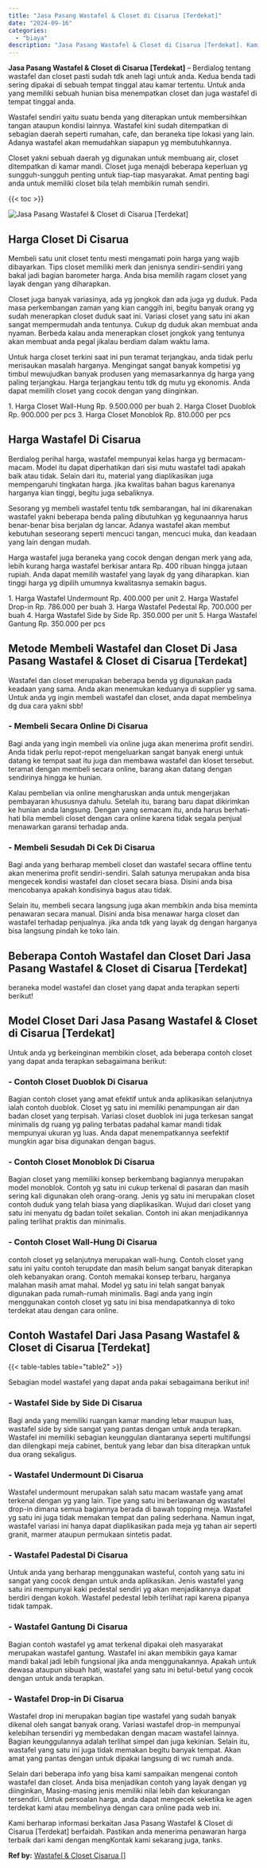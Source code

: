 ```yaml
---
title: "Jasa Pasang Wastafel & Closet di Cisarua [Terdekat]"
date: "2024-09-16"
categories: 
  - "biaya"
description: "Jasa Pasang Wastafel & Closet di Cisarua [Terdekat]. Kami berharap informasi berkaitan Jasa Pasang Wastafel & Closet di Cisarua [Terdekat] berfaidah. Pasti..."
---
```


**Jasa Pasang Wastafel & Closet di Cisarua \[Terdekat\]** – Berdialog tentang wastafel dan closet pasti sudah tdk aneh lagi untuk anda. Kedua benda tadi sering dipakai di sebuah tempat tinggal atau kamar tertentu. Untuk anda yang memiliki sebuah hunian bisa menempatkan closet dan juga wastafel di tempat tinggal anda.

Wastafel sendiri yaitu suatu benda yang diterapkan untuk membersihkan tangan ataupun kondisi lainnya. Wastafel kini sudah ditempatkan di sebagian daerah seperti rumahan, cafe, dan beraneka tipe lokasi yang lain. Adanya wastafel akan memudahkan siapapun yg membutuhkannya.

Closet yakni sebuah daerah yg digunakan untuk membuang air, closet ditempatkan di kamar mandi. Closet juga menajdi beberapa keperluan yg sungguh-sungguh penting untuk tiap-tiap masyarakat. Amat penting bagi anda untuk memiliki closet bila telah membikin rumah sendiri.

{{< toc >}}

![Jasa Pasang Wastafel & Closet di Cisarua [Terdekat]](/images/wastafel-closet-murah02.png)

## Harga Closet Di Cisarua

Membeli satu unit closet tentu mesti mengamati poin harga yang wajib dibayarkan. Tips closet memiliki merk dan jenisnya sendiri-sendiri yang bakal jadi bagian barometer harga. Anda bisa memilih ragam closet yang layak dengan yang diharapkan.

Closet juga banyak variasinya, ada yg jongkok dan ada juga yg duduk. Pada masa perkembangan zaman yang kian canggih ini, begitu banyak orang yg sudah menerapkan closet duduk saat ini. Variasi closet yang satu ini akan sangat mempermudah anda tentunya. Cukup dg duduk akan membuat anda nyaman. Berbeda kalau anda menerapkan closet jongkok yang tentunya akan membuat anda pegal jikalau berdiam dalam waktu lama.

Untuk harga closet terkini saat ini pun teramat terjangkau, anda tidak perlu merisaukan masalah harganya. Mengingat sangat banyak kompetisi yg timbul mewujudkan banyak produsen yang memasarkannya dg harga yang paling terjangkau. Harga terjangkau tentu tdk dg mutu yg ekonomis. Anda dapat memilih closet yang cocok dengan yang diinginkan.

1\. Harga Closet Wall-Hung Rp. 9.500.000 per buah 2. Harga Closet Duoblok Rp. 900.000 per pcs 3. Harga Closet Monoblok Rp. 810.000 per pcs

## Harga Wastafel Di Cisarua

Berdialog perihal harga, wastafel mempunyai kelas harga yg bermacam-macam. Model itu dapat diperhatikan dari sisi mutu wastafel tadi apakah baik atau tidak. Selain dari itu, material yang diaplikasikan juga mempengaruhi tingkatan harga. jika kwalitas bahan bagus karenanya harganya kian tinggi, begitu juga sebaliknya.

Sesorang yg membeli wastafel tentu tdk sembarangan, hal ini dikarenakan wastafel yakni beberapa benda paling dibutuhkan yg kegunaannya harus benar-benar bisa berjalan dg lancar. Adanya wastafel akan membut kebutuhan seseorang seperti mencuci tangan, mencuci muka, dan keadaan yang lain dengan mudah.

Harga wastafel juga beraneka yang cocok dengan dengan merk yang ada, lebih kurang harga wastafel berkisar antara Rp. 400 ribuan hingga jutaan rupiah. Anda dapat memilih wastafel yang layak dg yang diharapkan. kian tinggi harga yg dipilih umumnya kwalitasnya semakin bagus.

1\. Harga Wastafel Undermount Rp. 400.000 per unit 2. Harga Wastafel Drop-in Rp. 786.000 per buah 3. Harga Wastafel Pedestal Rp. 700.000 per buah 4. Harga Wastafel Side by Side Rp. 350.000 per unit 5. Harga Wastafel Gantung Rp. 350.000 per pcs

## Metode Membeli Wastafel dan Closet Di Jasa Pasang Wastafel & Closet di Cisarua \[Terdekat\]

Wastafel dan closet merupakan beberapa benda yg digunakan pada keadaan yang sama. Anda akan menemukan keduanya di supplier yg sama. Untuk anda yg ingin membeli wastafel dan closet, anda dapat membelinya dg dua cara yakni sbb!

### \- Membeli Secara Online Di Cisarua

Bagi anda yang ingin membeli via online juga akan menerima profit sendiri. Anda tidak perlu repot-repot mengeluarkan sangat banyak energi untuk datang ke tempat saat itu juga dan membawa wastafel dan kloset tersebut. teramat dengan membeli secara online, barang akan datang dengan sendirinya hingga ke hunian.

Kalau pembelian via online mengharuskan anda untuk mengerjakan pembayaran khususnya dahulu. Setelah itu, barang baru dapat dikirimkan ke hunian anda langsung. Dengan yang semacam itu, anda harus berhati-hati bila membeli closet dengan cara online karena tidak segala penjual menawarkan garansi terhadap anda.

### \- Membeli Sesudah Di Cek Di Cisarua

Bagi anda yang berharap membeli closet dan wastafel secara offline tentu akan menerima profit sendiri-sendiri. Salah satunya merupakan anda bisa mengecek kondisi wastafel dan closet secara biasa. Disini anda bisa mencobanya apakah kondisinya bagus atau tidak.

Selain itu, membeli secara langsung juga akan membikin anda bisa meminta penawaran secara manual. Disini anda bisa menawar harga closet dan wastafel terhadap penjualnya. jika anda tdk yang layak dg dengan harganya bisa langsung pindah ke toko lain.

## Beberapa Contoh Wastafel dan Closet Dari Jasa Pasang Wastafel & Closet di Cisarua \[Terdekat\]

beraneka model wastafel dan closet yang dapat anda terapkan seperti berikut!

## Model Closet Dari Jasa Pasang Wastafel & Closet di Cisarua \[Terdekat\]

Untuk anda yg berkeinginan membikin closet, ada beberapa contoh closet yang dapat anda terapkan sebagaimana berikut:

### \- Contoh Closet Duoblok Di Cisarua

Bagian contoh closet yang amat efektif untuk anda aplikasikan selanjutnya ialah contoh duoblok. Closet yg satu ini memiliki penampungan air dan badan closet yang terpisah. Variasi closet duoblok ini juga terkesan sangat minimalis dg ruang yg paling terbatas padahal kamar mandi tidak mempunyai ukuran yg luas. Anda dapat menempatkannya seefektif mungkin agar bisa digunakan dengan bagus.

### \- Contoh Closet Monoblok Di Cisarua

Bagian closet yang memiliki konsep berkembang bagiannya merupakan model monoblok. Contoh yg satu ini cukup terkenal di pasaran dan masih sering kali digunakan oleh orang-orang. Jenis yg satu ini merupakan closet contoh duduk yang telah biasa yang diaplikasikan. Wujud dari closet yang satu ini menyatu dg badan toilet sekalian. Contoh ini akan menjadikannya paling terlihat praktis dan minimalis.

### \- Contoh Closet Wall-Hung Di Cisarua

contoh closet yg selanjutnya merupakan wall-hung. Contoh closet yang satu ini yaitu contoh terupdate dan masih belum sangat banyak diterapkan oleh kebanyakan orang. Contoh memakai konsep terbaru, harganya malahan masih amat mahal. Model yg satu ini telah sangat banyak digunakan pada rumah-rumah minimalis. Bagi anda yang ingin menggunakan contoh closet yg satu ini bisa mendapatkannya di toko terdekat atau dengan cara online.

## Contoh Wastafel Dari Jasa Pasang Wastafel & Closet di Cisarua \[Terdekat\]

{{< table-tables table="table2" >}}

Sebagian model wastafel yang dapat anda pakai sebagaimana berikut ini!

### \- Wastafel Side by Side Di Cisarua

Bagi anda yang memiliki ruangan kamar manding lebar maupun luas, wastafel side by side sangat yang pantas dengan untuk anda terapkan. Wastafel ini memiliki sebagian keunggulan diantaranya seperti multifungsi dan dilengkapi meja cabinet, bentuk yang lebar dan bisa diterapkan untuk dua orang sekaligus.

### \- Wastafel Undermount Di Cisarua

Wastafel undermount merupakan salah satu macam wastafe yang amat terkenal dengan yg yang lain. Tipe yang satu ini berlawanan dg wastafel drop-in dimana semua bagiannya berada di bawah topping meja. Wastafel yg satu ini juga tidak memakan tempat dan paling sederhana. Namun ingat, wastafel variasi ini hanya dapat diaplikasikan pada meja yg tahan air seperti granit, marmer ataupun permukaan sintetis padat.

### \- Wastafel Padestal Di Cisarua

Untuk anda yang berharap menggunakan wasteful, contoh yang satu ini sangat yang cocok dengan untuk anda aplikasikan. Jenis wastafel yang satu ini mempunyai kaki pedestal sendiri yg akan menjadikannya dapat berdiri dengan kokoh. Wastafel pedestal lebih terlihat rapi karena pipanya tidak tampak.

### \- Wastafel Gantung Di Cisarua

Bagian contoh wastafel yg amat terkenal dipakai oleh masyarakat merupakan wastafel gantung. Wastafel ini akan membikin gaya kamar mandi bakal jadi lebih fungsional jika anda menggunakannya. Apakah untuk dewasa ataupun sibuah hati, wastafel yang satu ini betul-betul yang cocok dengan untuk anda terapkan.

### \- Wastafel Drop-in Di Cisarua

Wastafel drop ini merupakan bagian tipe wastafel yang sudah banyak dikenal oleh sangat banyak orang. Variasi wastafel drop-in mempunyai kelebihan tersendiri yg membedakan dengan macam wastafel lainnya. Bagian keunggulannya adalah terlihat simpel dan juga kekinian. Selain itu, wastafel yang satu ini juga tidak memakan begitu banyak tempat. Akan amat yang pantas dengan untuk dipakai langsung di wc rumah anda.

Selain dari beberapa info yang bisa kami sampaikan mengenai contoh wastafel dan closet. Anda bisa menjadikan contoh yang layak dengan yg diinginkan, Masing-masing jenis memiliki nilai lebih dan kekurangan tersendiri. Untuk persoalan harga, anda dapat mengecek seketika ke agen terdekat kami atau membelinya dengan cara online pada web ini.

Kami berharap informasi berkaitan Jasa Pasang Wastafel & Closet di Cisarua \[Terdekat\] berfaidah. Pastikan anda menerima penawaran harga terbaik dari kami dengan mengKontak kami sekarang juga, tanks.

**Ref by:** [Wastafel & Closet Cisarua []](https://id.wikipedia.org/wiki/Wastafel)
